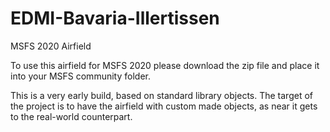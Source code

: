 # EDMI-Bavaria-Illertissen
MSFS 2020 Airfield

To use this airfield for MSFS 2020 please download the zip file and place it into your MSFS community folder.

This is a very early build, based on standard library objects. The target of the project is to have the airfield with custom made objects, as near it gets to the real-world counterpart.

